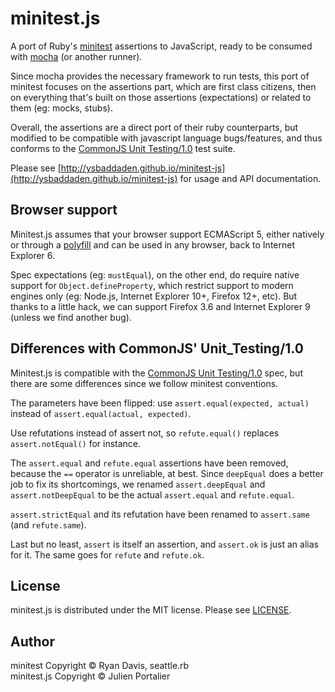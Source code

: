 # minitest.js

A port of Ruby's [minitest](https://github.com/seattlerb/minitest) assertions to
JavaScript, ready to be consumed with [mocha](http://mochajs.org/)
(or another runner).

Since mocha provides the necessary framework to run tests, this port of minitest
focuses on the assertions part, which are first class citizens, then on
everything that's built on those assertions (expectations) or related to them
(eg: mocks, stubs).

Overall, the assertions are a direct port of their ruby counterparts, but
modified to be compatible with javascript language bugs/features, and thus
conforms to the [CommonJS Unit Testing/1.0](http://wiki.commonjs.org/wiki/Unit_Testing/1.0)
test suite.

Please see [http://ysbaddaden.github.io/minitest-js](http://ysbaddaden.github.io/minitest-js)
for usage and API documentation.


## Browser support

Minitest.js assumes that your browser support ECMAScript 5, either natively or
through a [polyfill](https://github.com/kriskowal/es5-shim) and can be used in
any browser, back to Internet Explorer 6.

Spec expectations (eg: `mustEqual`), on the other end, do require native support
for `Object.defineProperty`, which restrict support to modern engines only (eg:
Node.js, Internet Explorer 10+, Firefox 12+, etc). But thanks to a little hack,
we can support Firefox 3.6 and Internet Explorer 9 (unless we find another bug).


## Differences with CommonJS' Unit_Testing/1.0

Minitest.js is compatible with the
[CommonJS Unit Testing/1.0](http://wiki.commonjs.org/wiki/Unit_Testing/1.0)
spec, but there are some differences since we follow minitest conventions.

The parameters have been flipped: use `assert.equal(expected, actual)`
instead of `assert.equal(actual, expected)`.

Use refutations instead of assert not, so `refute.equal()` replaces
`assert.notEqual()` for instance.

The `assert.equal` and `refute.equal` assertions have been removed, because the
`==` operator is unreliable, at best. Since `deepEqual` does a better job to fix
its shortcomings, we renamed `assert.deepEqual` and `assert.notDeepEqual` to be
the actual `assert.equal` and `refute.equal`.

`assert.strictEqual` and its refutation have been renamed to `assert.same` (and
`refute.same`).

Last but no least, `assert` is itself an assertion, and `assert.ok` is just an
alias for it. The same goes for `refute` and `refute.ok`.

<!--
## Usage

### Node.js

Using mocha for example:

```javascript
var assert = require('minitest').assert;
var refute = require('minitest').refute;

describe('Array', function () {
  describe('#indexOf()', function () {
    it('should return -1 when the value is not present', function () {
      assert.equal(-1, [1,2,3].indexOf(5));
      assert.equal(-1, [1,2,3].indexOf(0));
    });
  });
});
```

### Browsers

Grab a copy of the built [minitest.js](https://raw.github.com/ysbaddaden/minitest-js/master/minitest.js)
alongside with [es5-shim](https://raw.github.com/kriskowal/es5-shim/master/es5-shim.js)
and [es5-sham](https://raw.github.com/kriskowal/es5-shim/master/es5-sham.js)
then prepare your HTML test suite. For example, using mocha again:

```html
<!DOCTYPE html>
<html>
<head>
  <meta charset="utf-8">
  <title>Mocha Tests</title>
  <link rel="stylesheet" href="test/support/mocha.css" />
</head>
<body>
  <div id="mocha"></div>

  <script src="test/support/es5-shim.min.js"></script>
  <script src="test/support/es5-sham.min.js"></script>
  <script src="test/support/minitest.js"></script>
  <script src="test/support/mocha.js"></script>

  <script>
    var assert = minitest.assert;
    var refute = minitest.refute;
    mocha.setup('bdd');
  </script>

  <script src="test/array_test.js"></script>
  <script src="test/object_test.js"></script>
  <script src="test/xhr_test.js"></script>

  <script>
    mocha.checkLeaks();
    mocha.globals(['minitest']);
    mocha.run();
  </script>
</body>
</html>
```

## Assertions

Assertions and refutations are first class citizen in minitest.js. They are the
actual basis of everything else, and should be favorited over expectations.
Unless you really can't live outside of Specs (I can't survive outside of Test
Unit myself).

Of course, assertions are compatible with all browsers, and have been verified
to work with Internet Explorer 6+, which make assert/refute the *de facto*
solution for testing cross browser javascript.

### assert

  - `assert(test[, message])`
  - `assert.ok(test[, message])`

Succeeds if test value is truthy.

  - `assert.block(callback[, message])`

Succeeds if callback returns a truthy value.

  - `assert.same(expected, actual[, message])`

Succeeds if actual === expected.

  - `assert.equal(expected, actual[, message])`

Succeeds if actual *equals* expected. Please not that this doesn't rely on the
`==` operator but on the deepEqual method from CommonJS Unit_testing/1.0, which
allows to compare arrays, objects, etc. For example:

```javascript
assert.equal(1, '1');

var ary = [1, 2, 3];
assert.equal([1, 2, 3], ary);

var obj = { a: 1, b: { c: 2 } };
assert.equal({ a: 1, b: { c: 2 } }, obj);
```

  - `assert.inDelta(expected, actual, delta = 0.001[, message])`

For comparing floats, succeeds if actual is within delta of expected. For
example:

```javascript
assert.inDelta(1.0, 0.999, 0.001);
```

  - `assert.inEpsilon(expected, actual, delta = 0.001[, message])`

For comparing floats, succeeds if actual is within relative error (epsilon) of
expected.

  - `assert.empty(test[, message])`

Succeeds if test is empty (eg: empty string, array or object). Also succeeds if
test is null or undefined.

  - `assert.includes(collection, obj[, message])`

Succeeds if collection contains obj. For example:

```javascript
assert.includes([1, 2], 1);
```

  - `assert.match(pattern, actual[, message])`

Succeeds if actual matches the pattern regular expression. For example:

```javascript
var BLANK = /^\s*$/;
assert.match(BLANK, "  ");
```

  - `assert.typeOf(expected, actual[, message])`

Succeeds if typeof actual == expected. It also conveniently supports an `'array'`
type that isn't supported natively, and takes care to correctly compare Number
and String object instances with their primitive counterparts.

  - `assert.instanceOf(expected, actual[, message])`

Succeeds if actual is an instance of expected. For example:

```javascript
assert.instanceOf(Array, []);
assert.instanceOf(Object, {});
```

  - `assert.throws([error,] callback[, message])`

Succeeds if callback throws an exception of type error then returns the
exception. If no error type is specified, then all expections are catched.
Example:

```javascript
var e = assert.throws(Error, function () {
    throw new Error("oops");
});
assert.equal("oops", e.message);
```

Please note that `assert.throws` as no refutation counterparts.


### refute

Refutations are the must fail counterpart of assertions (ie. assert not). Most
assert have their refute version.

  - `refute(test[, message])`
  - `refute.ok(test[, message])`

Succeeds if test is falsy

  - `refute.same(expected, actual[, message])`

Succeeds if actual !== expected.

  - `refute.equal(expected, actual[, message])`

Succeeds unless actual *equals* expected.

  - `assert.inDelta(expected, actual, delta = 0.001[, message])`

For comparing floats, succeeds if actual is outside delta of expected

  - `assert.inEpsilon(expected, actual, delta = 0.001[, message])`

For comparing floats, succeeds if actual is outside relative error epsilon of expected

  - `refute.empty(test[, message])`

Succeeds unless test is empty (null, undefined, empty string, array or object)

  - `refute.includes(collection, obj[, message])`

Succeeds unless collection contains obj. For example:

  - `refute.match(pattern, actual[, message])`

Succeeds unless actual matches the RegExp pattern

  - `refute.typeOf(expected, actual[, message])`

Succeeds unless typeof actual == expected (supports 'array')

  - `refute.instanceOf(expected, actual[, message])`

Succeeds unless actual instanceof expected

Please see the [assertions test
suite](https://github.com/ysbaddaden/minitest-js/blob/master/test/assertions_test.js)
for more examples.


## Expectations

Expectations come in two forms: matchers and expect. While matchers will feel
like home to ruby's minitest/spec users, the expect notation should be favorited
when legacy browsers must be supported.

### Matchers

Matchers extend `Object.prototype` with non enumerable methods (thanks to
Object.defineProperty). Sadly only modern engines do support it correctly
(eg: Node.js, Internet Explorer 9+, Firefox 4+, etc).

That being said, if you only target Node.js and/or modern browsers, just use it!

  - `actual.mustEqual(expected)`  — `assert.equal`
  - `actual.wontEqual(expected)`  — `refute.equal`
  - `test.mustBeEmpty()`          — `assert.empty`
  - `test.wontBeEmpty()`          — `refute.empty`
  - `actual.mustBeCloseTo(expected, delta = 0.001)`      — `assert.inDelta`
  - `actual.wontBeCloseTo(expected, delta = 0.001)`      — `refute.inDelta`
  - `actual.mustBeWithinDelta(expected, delta = 0.001)`  — `assert.inDelta`
  - `actual.wontBeWithinDelta(expected, delta = 0.001)`  — `refute.inDelta`
  - `actual.mustBeWithinEpsilon(expected, epsilon = 0.001)`  — `assert.inEpsilon`
  - `actual.wontBeWithinEpsilon(expected, epsilon = 0.001)`  — `refute.inEpsilon`
  - `collection.mustInclude(obj)`  — `assert.includes`
  - `collection.wontInclude(obj)`  — `refute.includes`
  - `actual.mustBeInstanceOf(expected)`  — `assert.instanceOf`
  - `actual.wontBeInstanceOf(expected)`  — `refute.instanceOf`
  - `actual.mustBeTypeOf(expected)`  — `assert.typeOf`
  - `actual.wontBeTypeOf(expected)`  — `refute.typeOf`
  - `actual.mustMatch(expected)`  — `assert.match`
  - `actual.wontMatch(expected)`  — `refute.match`
  - `actual.mustBeSameAs(expected)`  — `assert.same`
  - `actual.wontBeSameAs(expected)`  — `refute.same`
  - `actual.mustThrow(expected)`  — `assert.throws`

NOTE: You may set the `MT_FORCE_LEGACY` variable to true to enable support of
older browsers, but that will directly add methods to `Object.prototype` which
is going to be a big problem with for in loops for example —ie. expect
libraries to fail, badly.


```javascript
require('minitest/spec');

"content".mustEqual("content");
[1, 2, 3].wontEqual([1, 2, 3]);
```

### Expect

The expect notation, despite being less fun to use than matchers is a solid
choice when it comes to compatibility: all engines and browsers supported by
the assertions should be supported —ie. BDD down to Internet Explorer 6+.
The downside is that is goes back to using the `to` and `toNot` prefixes,
instead of the great `must` and `wont`...

  - `expect(actual).toEqual(expected)`     — `assert.equal`
  - `expect(actual).toNotEqual(expected)`  — `refute.equal`
  - `expect(test).toBeEmpty()`     — `assert.empty`
  - `expect(test).toNotBeEmpty()`  — `refute.empty`
  - `expect(actual).toBeCloseTo(expected, delta = 0.001)`         — `assert.inDelta`
  - `expect(actual).toNotBeCloseTo(expected, delta = 0.001)`      — `refute.inDelta`
  - `expect(actual).toBeWithinDelta(expected, delta = 0.001)`     — `assert.inDelta`
  - `expect(actual).toNotBeWithinDelta(expected, delta = 0.001)`  — `refute.inDelta`
  - `expect(actual).toBeWithinEpsilon(expected, epsilon = 0.001)`     — `assert.inEpsilon`
  - `expect(actual).toNotBeWithinEpsilon(expected, epsilon) = 0.001`  — `refute.inEpsilon`
  - `expect(collection).toInclude(obj)`     — `assert.includes`
  - `expect(collection).toNotInclude(obj)`  — `refute.includes`
  - `expect(actual).toBeInstanceOf(expected)`     — `assert.instanceOf`
  - `expect(actual).toNotBeInstanceOf(expected)`  — `refute.instanceOf`
  - `expect(actual).toBeTypeOf(expected)`     — `assert.typeOf`
  - `expect(actual).toNotBeTypeOf(expected)`  — `refute.typeOf`
  - `expect(actual).toMatch(expected)`     — `assert.match`
  - `expect(actual).toNotMatch(expected)`  — `refute.match`
  - `expect(actual).toBeSameAs(expected)`     — `assert.same`
  - `expect(actual).toNotBeSameAs(expected)`  — `refute.same`
  - `expect(actual).toThrow(expected)`  — `assert.throws`


```javascript
var expect = require('minitest').expect;

expect("str").toEqual("str");
expect([1, 2, 3]).toNotBeEmpty(true);
```


## Mock

You may mock an object entirely, and verify that expected methods have been
called:

```javascript
var Mock = require('minitest/mock');
var assert = require('minitest').assert;

var computer = new Mock();
computer.expect('meaning_of_life', 42);

assert.equal(42, computer.meaning_of_life());
assert(computer.verify());
```

Please see the [mock test
suite](https://github.com/ysbaddaden/minitest-js/blob/master/test/mock_test.js)
for more examples.


## Stub

You may stub a method of any objet for the duration of a callback:

```javascript
var stub = require('minitest/stub');
var assert = require('minitest').assert;

stub(Date, 'now', 0, function () {
    assert.equal(0, Date.now());
});
refute.equal(0, Date.now());
```

On modern browsers (IE 10+ and FF 12+), Object's prototype is infected with the
non enumerable `stub` method, so you can:

```javascript
require('minitest/stub');

var earth = new Computer();
earth.stub('meaning_of_life', 42, function () {
    assert.equal(42, earth.meaning_of_life());
});
```

Please see the [stub test
suite](https://github.com/ysbaddaden/minitest-js/blob/master/test/stub_test.js)
for more examples.
-->


## License

minitest.js is distributed under the MIT license. Please see
[LICENSE](https://github.com/ysbaddaden/minitest-js/blob/master/LICENSE).

## Author

minitest Copyright © Ryan Davis, seattle.rb<br/>
minitest.js Copyright © Julien Portalier

